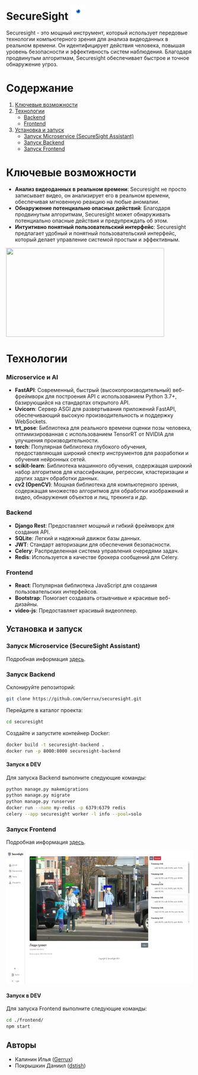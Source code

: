 # SecureSight <img width="40" height="40" src="assets/logo_dark.png">


Securesight - это мощный инструмент, который использует передовые технологии компьютерного зрения для анализа видеоданных в реальном времени. Он идентифицирует действия человека, повышая уровень безопасности и эффективность систем наблюдения. Благодаря продвинутым алгоритмам, Securesight обеспечивает быстрое и точное обнаружение угроз.

# Содержание

1. [Ключевые возможности](#ключевые-возможности)
2. [Технологии](#технологии)
   - [Backend](#backend)
   - [Frontend](#frontend)
3. [Установка и запуск](#установка-и-запуск)
   - [Запуск Microservice (SecureSight Assistant)](#установка-и-запуск)
   - [Запуск Backend](#запуск-backend)
   - [Запуск Frontend](#запуск-frontend)

# Ключевые возможности

- **Анализ видеоданных в реальном времени**: Securesight не просто записывает видео, он анализирует его в реальном времени, обеспечивая мгновенную реакцию на любые аномалии.
- **Обнаружение потенциально опасных действий**: Благодаря продвинутым алгоритмам, Securesight может обнаруживать потенциально опасные действия и предупреждать об этом.
- **Интуитивно понятный пользовательский интерфейс**: Securesight предлагает удобный и понятный пользовательский интерфейс, который делает управление системой простым и эффективным.

<img width="426" height="240" src="assets/box.gif">

# Технологии

### Microservice и AI
- **FastAPI**: Современный, быстрый (высокопроизводительный) веб-фреймворк для построения API с использованием Python 3.7+, базирующийся на стандартах открытого API.
- **Uvicorn**: Сервер ASGI для развертывания приложений FastAPI, обеспечивающий высокую производительность и поддержку WebSockets.
- **trt_pose**: Библиотека для реального времени оценки позы человека, оптимизированная с использованием TensorRT от NVIDIA для улучшения производительности.
- **torch**: Популярная библиотека глубокого обучения, предоставляющая широкий спектр инструментов для разработки и обучения нейронных сетей.
- **scikit-learn**: Библиотека машинного обучения, содержащая широкий набор алгоритмов для классификации, регрессии, кластеризации и других задач обработки данных.
- **cv2 (OpenCV)**: Мощная библиотека для компьютерного зрения, содержащая множество алгоритмов для обработки изображений и видео, обнаружения объектов и лиц, трекинга и др.

### Backend

- **Django Rest**: Предоставляет мощный и гибкий фреймворк для создания API.
- **SQLite**: Легкий и надежный движок базы данных.
- **JWT**: Стандарт авторизации для обеспечения безопасности.
- **Celery**: Распределенная система управления очередями задач.
- **Redis**: Используется в качестве брокера сообщений для Celery.

### Frontend

- **React**: Популярная библиотека JavaScript для создания пользовательских интерфейсов.
- **Bootstrap**: Помогает создавать отзывчивые и красивые веб-дизайны.
- **video-js**: Предоставляет красивый видеоплеер.

## Установка и запуск

### Запуск Microservice (SecureSight Assistant)

Подробная информация [здесь](microservice/README.md).

### Запуск Backend

Склонируйте репозиторий:

```bash
git clone https://github.com/Gerrux/securesight.git
```

Перейдите в каталог проекта:

```bash
cd securesight
```

Создайте и запустите контейнер Docker:
```bash
docker build -t securesight-backend .
docker run -p 8000:8000 securesight-backend
```

#### Запуск в DEV

Для запуска Backend выполните следующие команды:

```bash
python manage.py makemigrations
python manage.py migrate
python manage.py runserver
docker run --name my-redis -p 6379:6379 redis
celery --app securesight worker -l info --pool=solo
```

### Запуск Frontend

Подробная информация [здесь](frontend/README.md).

<img width="600" height="360" src="assets/frontend.jpg">

#### Запуск в DEV

Для запуска Frontend выполните следующие команды:

```bash
cd ./frontend/
npm start
```

Авторы
------

* Калинин Илья ([Gerrux](https://github.com/Gerrux))
* Покрышкин Даниил ([dstish](https://github.com/dstish))
